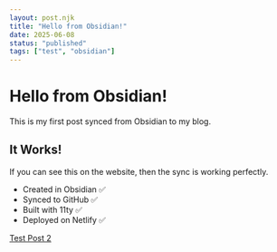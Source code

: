 ```yaml
---
layout: post.njk
title: "Hello from Obsidian!"
date: 2025-06-08
status: "published"
tags: ["test", "obsidian"]
---
```


# Hello from Obsidian!

This is my first post synced from Obsidian to my blog.

## It Works!

If you can see this on the website, then the sync is working perfectly.

- Created in Obsidian ✅
- Synced to GitHub ✅  
- Built with 11ty ✅
- Deployed on Netlify ✅


<a href="https://county.quest/posts/test%20post%202/">Test Post 2</a>





